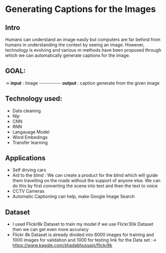 # Generating Captions for the Images
## Intro
Humans can understand an image easily but computers are far behind from humans in understanding the context by seeing an image. However, technology is evolving and various     m  methods have been proposed through which we can automatically generate captions for the image. 
## GOAL: 
 -> **input** : Image ----------- **output** : caption generate from the given image 
## Technology used:
- Data cleaning
- Nlp
- CNN
- RNN 
- Langauage Model
- Word Embedings 
- Transfer learning 
## Applications 
- Self driving cars
- Aid to the blind : We can create a product for the blind which will guide them travelling on the roads without the support of anyone else. We can do this by first converting the   scene into text and then the text to voice
- CCTV Cameras 
- Automatic Captioning can help, make Google Image Search
## Dataset 
- I used Flickr8k Dataset to train my model if we use Flickr30k Dataset then we can get even more accuracy 
- Flickr 8k Dataset is already divided into 6000 images for training and 1000 images for validation and 1000 for testing 
link for the Data set :-> https://www.kaggle.com/shadabhussain/flickr8k
